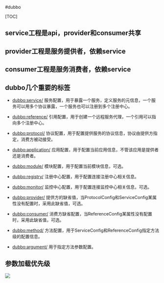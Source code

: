 #dubbo

[TOC]

## service工程是api，provider和consumer共享

## provider工程是服务提供者，依赖service


## consumer工程是服务消费者，依赖service

## dubbo几个重要的标签

- <dubbo:service/> 
服务配置，用于暴露一个服务，定义服务的元信息，一个服务可以用多个协议暴露，一个服务也可以注册到多个注册中心。

- <dubbo:reference/> 
引用配置，用于创建一个远程服务代理，一个引用可以指向多个注册中心。

- <dubbo:protocol/> 协议配置，用于配置提供服务的协议信息，协议由提供方指定，消费方被动接受。
- <dubbo:application/> 
应用配置，用于配置当前应用信息，不管该应用是提供者还是消费者。

- <dubbo:module/> 
模块配置，用于配置当前模块信息，可选。

- <dubbo:registry/> 
注册中心配置，用于配置连接注册中心相关信息。

- <dubbo:monitor/> 
监控中心配置，用于配置连接监控中心相关信息，可选。

- <dubbo:provider/> 提供方的缺省值，当ProtocolConfig和ServiceConfig某属性没有配置时，采用此缺省值，可选。

- <dubbo:consumer/>
消费方缺省配置，当ReferenceConfig某属性没有配置时，采用此缺省值，可选。

- <dubbo:method/> 方法配置，用于ServiceConfig和ReferenceConfig指定方法级的配置信息。

- <dubbo:argument/> 用于指定方法参数配置。

## 参数加载优先级

![](src/dubbo-config-override.jpg)


